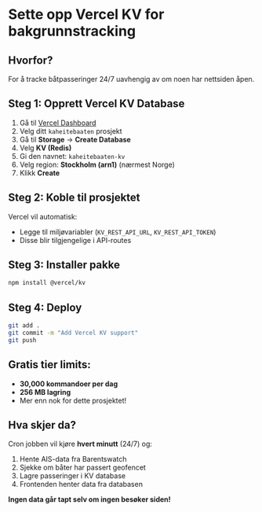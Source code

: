 # Sette opp Vercel KV for bakgrunnstracking

## Hvorfor?
For å tracke båtpasseringer 24/7 uavhengig av om noen har nettsiden åpen.

## Steg 1: Opprett Vercel KV Database

1. Gå til [Vercel Dashboard](https://vercel.com/dashboard)
2. Velg ditt `kaheitebaaten` prosjekt
3. Gå til **Storage** → **Create Database**
4. Velg **KV (Redis)**
5. Gi den navnet: `kaheitebaaten-kv`
6. Velg region: **Stockholm (arn1)** (nærmest Norge)
7. Klikk **Create**

## Steg 2: Koble til prosjektet

Vercel vil automatisk:
- Legge til miljøvariabler (`KV_REST_API_URL`, `KV_REST_API_TOKEN`)
- Disse blir tilgjengelige i API-routes

## Steg 3: Installer pakke

```bash
npm install @vercel/kv
```

## Steg 4: Deploy

```bash
git add .
git commit -m "Add Vercel KV support"
git push
```

## Gratis tier limits:
- **30,000 kommandoer per dag**
- **256 MB lagring**
- Mer enn nok for dette prosjektet!

## Hva skjer da?

Cron jobben vil kjøre **hvert minutt** (24/7) og:
1. Hente AIS-data fra Barentswatch
2. Sjekke om båter har passert geofencet
3. Lagre passeringer i KV database
4. Frontenden henter data fra databasen

**Ingen data går tapt selv om ingen besøker siden!**
